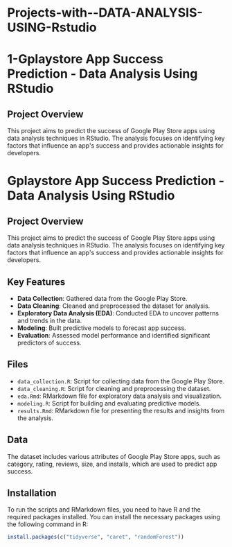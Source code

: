 # Projects-with--DATA-ANALYSIS-USING-Rstudio
# 1-Gplaystore App Success Prediction - Data Analysis Using RStudio

## Project Overview

This project aims to predict the success of Google Play Store apps using data analysis techniques in RStudio. The analysis focuses on identifying key factors that influence an app's success and provides actionable insights for developers.

# Gplaystore App Success Prediction - Data Analysis Using RStudio

## Project Overview

This project aims to predict the success of Google Play Store apps using data analysis techniques in RStudio. The analysis focuses on identifying key factors that influence an app's success and provides actionable insights for developers.

## Key Features

- **Data Collection**: Gathered data from the Google Play Store.
- **Data Cleaning**: Cleaned and preprocessed the dataset for analysis.
- **Exploratory Data Analysis (EDA)**: Conducted EDA to uncover patterns and trends in the data.
- **Modeling**: Built predictive models to forecast app success.
- **Evaluation**: Assessed model performance and identified significant predictors of success.

## Files

- `data_collection.R`: Script for collecting data from the Google Play Store.
- `data_cleaning.R`: Script for cleaning and preprocessing the dataset.
- `eda.Rmd`: RMarkdown file for exploratory data analysis and visualization.
- `modeling.R`: Script for building and evaluating predictive models.
- `results.Rmd`: RMarkdown file for presenting the results and insights from the analysis.

## Data

The dataset includes various attributes of Google Play Store apps, such as category, rating, reviews, size, and installs, which are used to predict app success.

## Installation

To run the scripts and RMarkdown files, you need to have R and the required packages installed. You can install the necessary packages using the following command in R:

```r
install.packages(c("tidyverse", "caret", "randomForest"))
